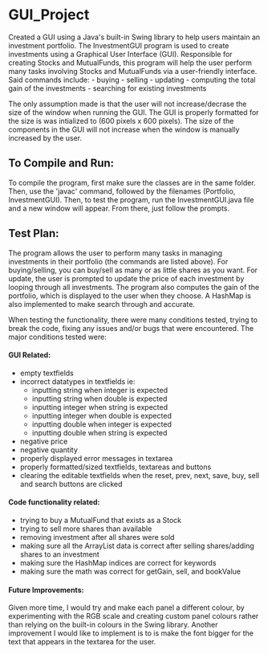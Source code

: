 # GUI_Project
Created a GUI using a Java's built-in Swing library to help users maintain an investment portfolio.
The InvestmentGUI program is used to create investments using a Graphical User Interface (GUI). Responsible for creating Stocks and MutualFunds, this program will help the user perform many tasks involving Stocks and MutualFunds via a user-friendly interface. Said commands include:
    - buying
    - selling 
    - updating 
    - computing the total gain of the investments 
    - searching for existing investments

The only assumption made is that the user will not increase/decrase the size of the window when running the GUI. The GUI is properly formatted for the size is was intialized to (600 pixels x 600 pixels). The size of the components in the GUI will not increase when the window is manually increased by the user.

## To Compile and Run:
To compile the program, first make sure the classes are in the same folder. Then, use the 'javac' command, followed by the filenames (Portfolio, InvestmentGUI). Then, to test the program, run the InvestmentGUI.java file and a new window will appear. From there, just follow the prompts.
## Test Plan:
The program allows the user to perform many tasks in managing investments in their portfolio (the commands are listed above). For buying/selling, you can buy/sell as many or as little shares as you want. For update, the user is prompted to update the price of each investment by looping through all investments. The program also computes the gain of the portfolio, which is displayed to the user when they choose. A HashMap is also implemented to make search through and accurate.

When testing the functionality, there were many conditions tested, trying to break the code, fixing any issues and/or bugs that were encountered.
The major conditions tested were:
#### GUI Related:
- empty textfields
- incorrect datatypes in textfields
    ie:
    - inputting string when integer is expected
    - inputting string when double is expected
    - inputting integer when string is expected
    - inputting integer when double is expected
    - inputting double when integer is expected
    - inputting double when string is expected
- negative price
- negative quantity
- properly displayed error messages in textarea
- properly formatted/sized textfields, textareas and buttons
- clearing the editable textfields when the reset, prev, next, save, buy, sell and search buttons are clicked
#### Code functionality related:
- trying to buy a MutualFund that exists as a Stock
- trying to sell more shares than available
- removing investment after all shares were sold
- making sure all the ArrayList data is correct after selling shares/adding shares to an investment
- making sure the HashMap indices are correct for keywords
- making sure the math was correct for getGain, sell, and bookValue

#### Future Improvements:
Given more time, I would try and make each panel a different colour, by experimenting with the RGB scale and creating custom panel colours rather than relying on the built-in colours in the Swing library. Another improvement I would like to implement is to is make the font bigger for the text that appears in the textarea for the user.
